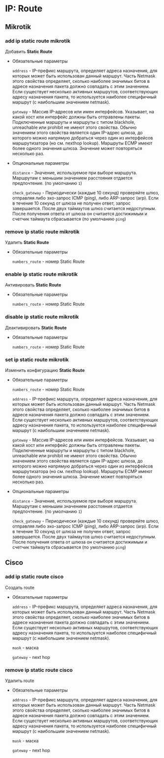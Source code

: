 # IP: Route

## Mikrotik

### add ip static route mikrotik

Добавить **Static Route**

- Обязательные параметры

  `address` - IP-префикс маршрута, определяет адреса назначения, для которых может быть использован данный маршрут.
  Часть Netmask этого свойства определяет, сколько наиболее значимых битов в адресе назначения пакета должно совпадать с
  этим значением. Если существует несколько активных маршрутов, соответствующих адресу назначения пакета, то
  используется наиболее специфичный маршрут (с наибольшим значением netmask).

  `gateway` - Массив IP-адресов или имен интерфейсов. Указывает, на какой хост или интерфейс должны быть отправлены
  пакеты. Подключенные маршруты и маршруты с типом blackhole, unreachable или prohibit не имеют этого свойства. Обычно
  значением этого свойства является один IP-адрес шлюза, до которого можно напрямую добраться через один из интерфейсов
  маршрутизатора (но см. nexthop lookup). Маршруты ECMP имеют более одного значения шлюза. Значение может повторяться
  несколько раз.


- Опциональные параметры

  `distance` - Значение, используемое при выборе маршрута. Маршрутам с меньшим значением расстояния отдается
  предпочтение.
  (по умолчанию `1`)

  `check_gateway` - Периодически (каждые 10 секунд) проверяйте шлюз, отправляя либо эхо-запрос ICMP (ping), либо
  ARP-запрос (arp). Если в течение 10 секунд от шлюза не получен ответ, запрос завершается. После двух таймаутов шлюз
  считается недоступным. После получения ответа от шлюза он считается достижимым и счетчик таймаута сбрасывается (по
  умолчанию `ping`)

### remove ip static route mikrotik

Удалить **Static Route**

- Обязательные параметры

  `numbers_route` - номер Static Route

### enable ip static route mikrotik

Активировать **Static Route**

- Обязательные параметры

  `numbers_route` - номер Static Route

### disable ip static route mikrotik

Деактивировать **Static Route**

- Обязательные параметры

  `numbers_route` - номер Static Route

### set ip static route mikrotik

Изменить конфигурацию **Static Route**

- Обязательные параметры

  `numbers_route` - номер Static Route

  `address` - IP-префикс маршрута, определяет адреса назначения, для которых может быть использован данный маршрут.
  Часть Netmask этого свойства определяет, сколько наиболее значимых битов в адресе назначения пакета должно совпадать с
  этим значением. Если существует несколько активных маршрутов, соответствующих адресу назначения пакета, то
  используется наиболее специфичный маршрут (с наибольшим значением netmask).

  `gateway` - Массив IP-адресов или имен интерфейсов. Указывает, на какой хост или интерфейс должны быть отправлены
  пакеты. Подключенные маршруты и маршруты с типом blackhole, unreachable или prohibit не имеют этого свойства. Обычно
  значением этого свойства является один IP-адрес шлюза, до которого можно напрямую добраться через один из интерфейсов
  маршрутизатора (но см. nexthop lookup). Маршруты ECMP имеют более одного значения шлюза. Значение может повторяться
  несколько раз.


- Опциональные параметры

  `distance` - Значение, используемое при выборе маршрута. Маршрутам с меньшим значением расстояния отдается
  предпочтение.
  (по умолчанию `1`)

  `check_gateway` - Периодически (каждые 10 секунд) проверяйте шлюз, отправляя либо эхо-запрос ICMP (ping), либо
  ARP-запрос (arp). Если в течение 10 секунд от шлюза не получен ответ, запрос завершается. После двух таймаутов шлюз
  считается недоступным. После получения ответа от шлюза он считается достижимым и счетчик таймаута сбрасывается (по
  умолчанию `ping`)

## Cisco

### add ip static route cisco

Создать route

- Обязательные параметры

  `address` - IP-префикс маршрута, определяет адреса назначения, для которых может быть использован данный маршрут.
  Часть Netmask этого свойства определяет, сколько наиболее значимых битов в адресе назначения пакета должно совпадать с
  этим значением. Если существует несколько активных маршрутов, соответствующих адресу назначения пакета, то
  используется наиболее специфичный маршрут (с наибольшим значением netmask).

  `mask` - маска

  `gateway` - next hop

### remove ip static route cisco

Удалить route

- Обязательные параметры

  `address` - IP-префикс маршрута, определяет адреса назначения, для которых может быть использован данный маршрут.
  Часть Netmask этого свойства определяет, сколько наиболее значимых битов в адресе назначения пакета должно совпадать с
  этим значением. Если существует несколько активных маршрутов, соответствующих адресу назначения пакета, то
  используется наиболее специфичный маршрут (с наибольшим значением netmask).

  `mask` - маска

  `gateway` - next hop
